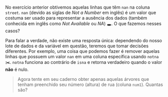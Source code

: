 No exercício anterior obtivemos aquelas linhas que têm `nan` na coluna `street`. `nan` (devido as siglas de _Not a Number_ em inglês) é um valor que costuma ser usado para representar a ausência dos dados (também conhecida em inglês como _Not Available_ ou _NA_) 🕳. O que fazemos nesses casos?

Para falar a verdade, não existe uma resposta única: dependendo do nosso lote de dados e da variável em questão, teremos que tomar decisões diferentes. Por exemplo, uma coisa que podemos fazer é remover aquelas linhas que possuem um valor `nan` em uma coluna específica usando `notna` ✂️. `notna` funciona ao contrário de `isna` e retorna verdadeiro quando o valor **não** é nulo.

> Agora tente em seu caderno obter apenas aquelas árvores que tenham preenchido seu número (altura) de rua (coluna `num1`). Quantas são?
